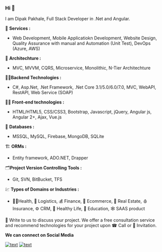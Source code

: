 ### Hi 👋

I am Dipak Pakhale, Full Stack Developer in .Net and Angular.

🌈 **Services :**  
- Web Development, Mobile Applicatiokn Development, Website Design, Quality Assurance with manual and Automation (Unit Test), DevOps (Azure, AWS)

🧱 **Architechture :**
- MVC, MVVM, CQRS, Microservice, Monolithic, N-Tier Architechture

🧑‍💻**Backend Technologies :**
- C#, Asp.Net, .Net Framework, .Net Core 3.1/5.0/6.0/7.0, MVC, WebAPI, RestAPI, Web Service (SOAP)

🧑‍💻 **Front-end technologies :**
- HTML/HTML5, CSS/CSS3, Bootstrap, Javascript, jQuery, Angular js, Angular 2+, Ajax, Vue.js

🛅 **Databases :**
- MSSQL, MySQL, Firebase, MongoDB, SQLite

🏗️ **ORMs :**
- Entity framework, ADO.NET, Drapper

🗂️**Project Version Controlling Tools :**
- Git, SVN, BitBucket, TFS

💹 **Types of Domains or Industries :**
- 🧑‍⚕️Health, 🧊 Logistics, 💰 Finance, 🛒 Ecommerce, 👷 Real Estate, 🩸 Insurance, ⚙️ CRM, 🏃 Healthy Life, 📒 Education, 🕸️ SAAS product

📝 Write to us to discuss your project. We offer a free consultation service and recommend technologies for your project upon ☎ Call or 💬 Invitation.

**We can connect on Social Media**

[![text](https://img.shields.io/badge/LinkedIn-0077B5?style=for-the-badge&logo=linkedin&logoColor=white)](https://www.linkedin.com/in/pakhaledipak)
[![text](https://img.shields.io/badge/-Gmail-%23333?style=for-the-badge&logo=gmail&logoColor=white)](mailto:pakhale.dipak95@gmail.com)




